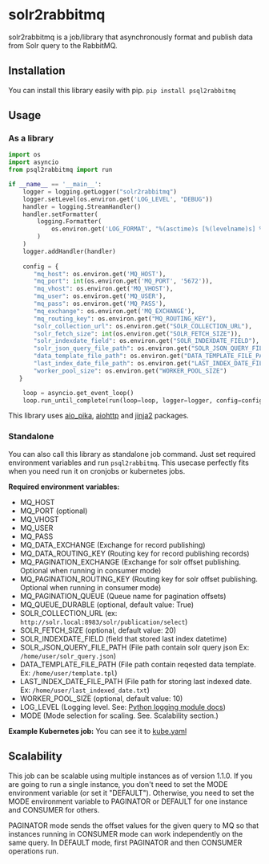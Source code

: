 # solr2rabbitmq

solr2rabbitmq is a job/library that asynchronously format and publish data from Solr query to the RabbitMQ.  


## Installation

You can install this library easily with pip.
`pip install psql2rabbitmq` 

## Usage
### As a library
```py
import os
import asyncio
from psql2rabbitmq import run

if __name__ == '__main__':
    logger = logging.getLogger("solr2rabbitmq")
    logger.setLevel(os.environ.get('LOG_LEVEL', "DEBUG"))
    handler = logging.StreamHandler()
    handler.setFormatter(
        logging.Formatter(
            os.environ.get('LOG_FORMAT', "%(asctime)s [%(levelname)s] %(name)s: %(message)s")
        )
    )
    logger.addHandler(handler)
    
    config = {
       "mq_host": os.environ.get('MQ_HOST'),
       "mq_port": int(os.environ.get('MQ_PORT', '5672')),
       "mq_vhost": os.environ.get('MQ_VHOST'),
       "mq_user": os.environ.get('MQ_USER'),
       "mq_pass": os.environ.get('MQ_PASS'),
       "mq_exchange": os.environ.get('MQ_EXCHANGE'),
       "mq_routing_key": os.environ.get("MQ_ROUTING_KEY"),
       "solr_collection_url": os.environ.get("SOLR_COLLECTION_URL"),
       "solr_fetch_size": int(os.environ.get("SOLR_FETCH_SIZE")),
       "solr_indexdate_field": os.environ.get("SOLR_INDEXDATE_FIELD"),
       "solr_json_query_file_path": os.environ.get("SOLR_JSON_QUERY_FILE_PATH"),
       "data_template_file_path": os.environ.get("DATA_TEMPLATE_FILE_PATH"),
       "last_index_date_file_path": os.environ.get("LAST_INDEX_DATE_FILE_PATH"),
       "worker_pool_size": os.environ.get("WORKER_POOL_SIZE")
   }

    loop = asyncio.get_event_loop()
    loop.run_until_complete(run(loop=loop, logger=logger, config=config))
```

This library uses [aio_pika](https://aio-pika.readthedocs.io/en/latest/), [aiohttp](https://docs.aiohttp.org/en/stable/) and [jinja2](https://jinja2docs.readthedocs.io/en/stable/) packages.

### Standalone
You can also call this library as standalone job command.  Just set required environment variables and run `psql2rabbitmq`. This usecase perfectly fits when you need run it on cronjobs or kubernetes jobs. 

**Required environment variables:**
- MQ_HOST
- MQ_PORT (optional)
- MQ_VHOST
- MQ_USER
- MQ_PASS
- MQ_DATA_EXCHANGE (Exchange for record publishing)
- MQ_DATA_ROUTING_KEY (Routing key for record publishing records)
- MQ_PAGINATION_EXCHANGE (Exchange for solr offset publishing. Optional when running in consumer mode)
- MQ_PAGINATION_ROUTING_KEY (Routing key for solr offset publishing. Optional when running in consumer mode)
- MQ_PAGINATION_QUEUE (Queue name for pagination offsets)
- MQ_QUEUE_DURABLE (optional, default value: True)
- SOLR_COLLECTION_URL (ex: `http://solr.local:8983/solr/publication/select`)
- SOLR_FETCH_SIZE (optional, default value: 20)
- SOLR_INDEXDATE_FIELD (field that stored last index datetime)
- SOLR_JSON_QUERY_FILE_PATH (File path contain solr query json Ex: `/home/user/solr_query.json`)
- DATA_TEMPLATE_FILE_PATH (File path contain reqested data template. Ex: `/home/user/template.tpl`)
- LAST_INDEX_DATE_FILE_PATH (File path for storing last indexed date. Ex: `/home/user/last_indexed_date.txt`)
- WORKER_POOL_SIZE (optional, default value: 10)
- LOG_LEVEL (Logging level. See: [Python logging module docs](https://docs.python.org/3/library/logging.html#logging-levels))
- MODE (Mode selection for scaling. See. Scalability section.)

**Example Kubernetes job:** 
 You can see it to [kube.yaml](kube.yaml)


## Scalability

This job can be scalable using multiple instances as of version 1.1.0. 
If you are going to run a single instance, you don't need to set the MODE environment variable (or set it "DEFAULT"). 
Otherwise, you need to set the MODE environment variable to PAGINATOR or DEFAULT for one instance and CONSUMER for others.

PAGINATOR mode sends the offset values for the given query to MQ so that instances running in CONSUMER mode can work 
independently on the same query. In DEFAULT mode, first PAGINATOR and then CONSUMER operations run.